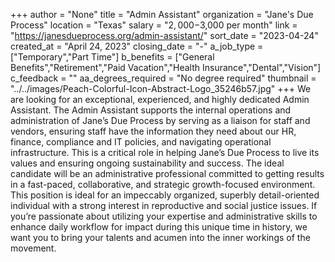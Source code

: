 +++
author = "None"
title = "Admin Assistant"
organization = "Jane's Due Process"
location = "Texas"
salary = "$2,000-$3,000 per month"
link = "https://janesdueprocess.org/admin-assistant/"
sort_date = "2023-04-24"
created_at = "April 24, 2023"
closing_date = "-"
a_job_type = ["Temporary","Part Time"]
b_benefits = ["General Benefits","Retirement","Paid Vacation","Health Insurance","Dental","Vision"]
c_feedback = ""
aa_degrees_required = "No degree required"
thumbnail = "../../images/Peach-Colorful-Icon-Abstract-Logo_35246b57.jpg"
+++
We are looking for an exceptional, experienced, and highly dedicated Admin Assistant. The Admin Assistant supports the internal operations and administration of Jane’s Due Process by serving as a liaison for staff and vendors, ensuring staff have the information they need about our HR, finance, compliance and IT policies, and navigating operational infrastructure. This is a critical role in helping Jane’s Due Process to live its values and ensuring ongoing sustainability and success. The ideal candidate will be an administrative professional committed to getting results in a fast-paced, collaborative, and strategic growth-focused environment. This position is ideal for an impeccably organized, superbly detail-oriented individual with a strong interest in reproductive and social justice issues. If you’re passionate about utilizing your expertise and administrative skills to enhance daily workflow for impact during this unique time in history, we want you to bring your talents and acumen into the inner workings of the movement.